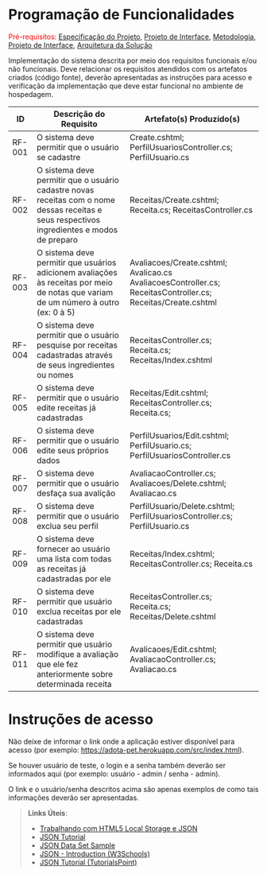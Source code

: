 # Programação de Funcionalidades

<span style="color:red">Pré-requisitos: <a href="2-Especificação do Projeto.md"> Especificação do Projeto</a></span>, <a href="3-Projeto de Interface.md"> Projeto de Interface</a>, <a href="4-Metodologia.md"> Metodologia</a>, <a href="3-Projeto de Interface.md"> Projeto de Interface</a>, <a href="5-Arquitetura da Solução.md"> Arquitetura da Solução</a>

Implementação do sistema descrita por meio dos requisitos funcionais e/ou não funcionais. Deve relacionar os requisitos atendidos com os artefatos criados (código fonte), deverão apresentadas as instruções para acesso e verificação da implementação que deve estar funcional no ambiente de hospedagem.



|ID    | Descrição do Requisito  | Artefato(s) Produzido(s) |
|------|-----------------------------------------|----|
|RF-001| O sistema deve permitir que o usuário se cadastre |  Create.cshtml; PerfilUsuariosController.cs; PerfilUsuario.cs   | 
|RF-002| O sistema deve permitir que o usuário cadastre novas receitas com o nome dessas receitas e seus respectivos ingredientes e modos de preparo |  Receitas/Create.cshtml; Receita.cs; ReceitasController.cs   |
|RF-003| O sistema deve permitir que usuários adicionem avaliações às receitas por meio de notas que variam de um número à outro (ex: 0 à 5) |  Avaliacoes/Create.cshtml; Avalicao.cs AvaliacoesController.cs; ReceitasController.cs; Receitas/Create.cshtml |
|RF-004| O sistema deve permitir que o usuário pesquise por receitas cadastradas através de seus ingredientes ou nomes | ReceitasController.cs; Receita.cs;  Receitas/Index.cshtml |
|RF-005| O sistema deve permitir que o usuário edite receitas já cadastradas | Receitas/Edit.cshtml; ReceitasController.cs; Receita.cs;  |
|RF-006| O sistema deve permitir que o usuário edite seus próprios dados | PerfilUsuarios/Edit.cshtml; PerfilUsuario.cs; PerfilUsuariosController.cs |
|RF-007| O sistema deve permitir que o usuário desfaça sua avalição |  AvaliacaoController.cs; Avaliacoes/Delete.cshtml; Avaliacao.cs  |
|RF-008| O sistema deve permitir que o usuário exclua seu perfil |  PerfilUsuario/Delete.cshtml; PerfilUsuariosController.cs; PerfilUsuario.cs |
|RF-009| O sistema deve fornecer ao usuário uma lista com todas as receitas já cadastradas por ele |  Receitas/Index.cshtml; ReceitasController.cs; Receita.cs   |
|RF-010| O sistema deve permitir que usuário exclua receitas por ele cadastradas |  ReceitasController.cs; Receita.cs; Receitas/Delete.cshtml |
|RF-011| O sistema deve permitir que usuário modifique a avaliação que ele fez anteriormente sobre determinada receita |  Avalicaoes/Edit.cshtml;  AvaliacaoController.cs; Avaliacao.cs |


# Instruções de acesso

Não deixe de informar o link onde a aplicação estiver disponível para acesso (por exemplo: https://adota-pet.herokuapp.com/src/index.html).

Se houver usuário de teste, o login e a senha também deverão ser informados aqui (por exemplo: usuário - admin / senha - admin).

O link e o usuário/senha descritos acima são apenas exemplos de como tais informações deverão ser apresentadas.

> **Links Úteis**:
>
> - [Trabalhando com HTML5 Local Storage e JSON](https://www.devmedia.com.br/trabalhando-com-html5-local-storage-e-json/29045)
> - [JSON Tutorial](https://www.w3resource.com/JSON)
> - [JSON Data Set Sample](https://opensource.adobe.com/Spry/samples/data_region/JSONDataSetSample.html)
> - [JSON - Introduction (W3Schools)](https://www.w3schools.com/js/js_json_intro.asp)
> - [JSON Tutorial (TutorialsPoint)](https://www.tutorialspoint.com/json/index.htm)
